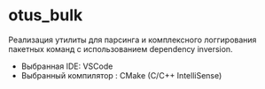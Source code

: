 # otus_bulk

Реализация утилиты для парсинга и комплексного логгирования пакетных команд с использованием dependency inversion.
* Выбранная IDE: VSCode
* Выбранный компилятор : CMake (C/С++ IntelliSense)
